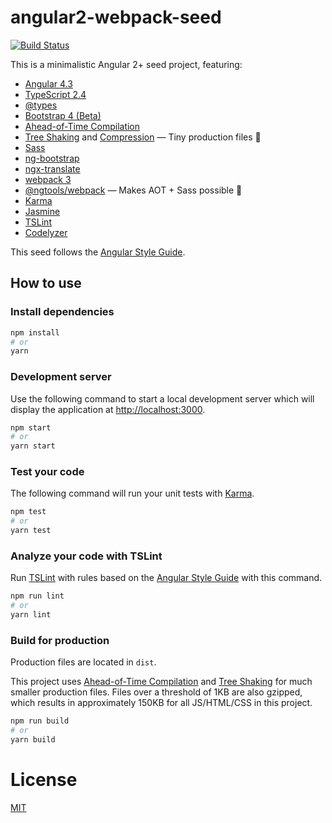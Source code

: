 # angular2-webpack-seed

[![Build Status](https://travis-ci.org/fgladisch/angular2-webpack-seed.svg?branch=master)](https://travis-ci.org/fgladisch/angular2-webpack-seed)

This is a minimalistic Angular 2+ seed project, featuring:
* [Angular 4.3](https://angular.io)
* [TypeScript 2.4](https://www.typescriptlang.org)
* [@types](https://blogs.msdn.microsoft.com/typescript/2016/06/15/the-future-of-declaration-files)
* [Bootstrap 4 (Beta)](http://v4-alpha.getbootstrap.com)
* [Ahead-of-Time Compilation](https://angular.io/guide/aot-compiler)
* [Tree Shaking](https://webpack.js.org/guides/tree-shaking) and [Compression](https://github.com/webpack-contrib/compression-webpack-plugin) — Tiny production files :mouse2:
* [Sass](http://sass-lang.com)
* [ng-bootstrap](https://ng-bootstrap.github.io)
* [ngx-translate](http://www.ngx-translate.com)
* [webpack 3](https://webpack.github.io)
* [@ngtools/webpack](https://www.npmjs.com/package/@ngtools/webpack) — Makes AOT + Sass possible :tada:
* [Karma](https://karma-runner.github.io)
* [Jasmine](http://jasmine.github.io)
* [TSLint](https://github.com/palantir/tslint)
* [Codelyzer](https://github.com/mgechev/codelyzer)

This seed follows the [Angular Style Guide](https://angular.io/docs/ts/latest/guide/style-guide.html).

## How to use

### Install dependencies

```bash
npm install
# or
yarn
```

### Development server

Use the following command to start a local development server which will display the application at [http://localhost:3000](http://localhost:3000).

```bash
npm start
# or
yarn start
```

### Test your code

The following command will run your unit tests with [Karma](https://karma-runner.github.io).

```bash
npm test
# or
yarn test
```

### Analyze your code with TSLint

Run [TSLint](https://github.com/palantir/tslint) with rules based on the [Angular Style Guide](https://angular.io/docs/ts/latest/guide/style-guide.html) with this command.

```bash
npm run lint
# or
yarn lint
```

### Build for production

Production files are located in `dist`.

This project uses [Ahead-of-Time Compilation](https://angular.io/guide/aot-compiler) and [Tree Shaking](https://webpack.js.org/guides/tree-shaking) for much smaller production files. Files over a threshold of 1KB are also gzipped, which results in approximately 150KB for all JS/HTML/CSS in this project.

```bash
npm run build
# or
yarn build
```

# License
[MIT](/LICENSE)
